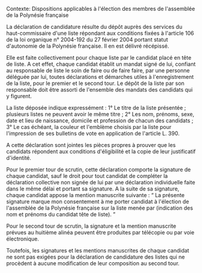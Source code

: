 Contexte: Dispositions applicables à l'élection des membres de l'assemblée de la Polynésie française

La déclaration de candidature résulte du dépôt auprès des services du haut-commissaire d'une liste répondant aux conditions fixées à l'article 106 de la loi organique n° 2004-192 du 27 février 2004 portant statut d'autonomie de la Polynésie française. Il en est délivré récépissé.

Elle est faite collectivement pour chaque liste par le candidat placé en tête de liste. A cet effet, chaque candidat établit un mandat signé de lui, confiant au responsable de liste le soin de faire ou de faire faire, par une personne déléguée par lui, toutes déclarations et démarches utiles à l'enregistrement de la liste, pour le premier et le second tour. Le dépôt de la liste par son responsable doit être assorti de l'ensemble des mandats des candidats qui y figurent.

La liste déposée indique expressément : 1° Le titre de la liste présentée ; plusieurs listes ne peuvent avoir le même titre ; 2° Les nom, prénoms, sexe, date et lieu de naissance, domicile et profession de chacun des candidats ; 3° Le cas échéant, la couleur et l'emblème choisis par la liste pour l'impression de ses bulletins de vote en application de l'article L. 390.

A cette déclaration sont jointes les pièces propres à prouver que les candidats répondent aux conditions d'éligibilité et la copie de leur justificatif d'identité.

Pour le premier tour de scrutin, cette déclaration comporte la signature de chaque candidat, sauf le droit pour tout candidat de compléter la déclaration collective non signée de lui par une déclaration individuelle faite dans le même délai et portant sa signature. A la suite de sa signature, chaque candidat appose la mention manuscrite suivante : “ La présente signature marque mon consentement à me porter candidat à l'élection de l'assemblée de la Polynésie française sur la liste menée par (indication des nom et prénoms du candidat tête de liste). ”

Pour le second tour de scrutin, la signature et la mention manuscrite prévues au huitième alinéa peuvent être produites par télécopie ou par voie électronique.

Toutefois, les signatures et les mentions manuscrites de chaque candidat ne sont pas exigées pour la déclaration de candidature des listes qui ne procèdent à aucune modification de leur composition au second tour.